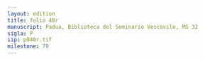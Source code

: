 ```yaml
---
layout: edition
title: folio 40r
manuscript: Padua, Biblioteca del Seminario Vescovile, MS 32
sigla: P
iip: p040r.tif
milestone: 79
---
```


